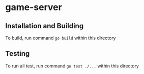 # game-server

## Installation and Building
To build, run command `go build` within this directory

## Testing
To run all test, run command `go test ./...` within this directory